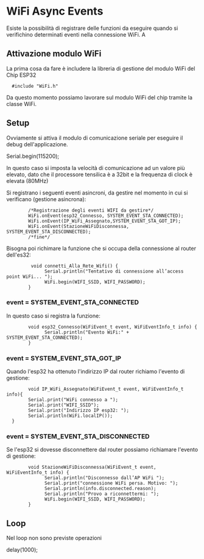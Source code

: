 # WiFi Async Events

Esiste la possibilità di registrare delle funzioni da eseguire quando si verifichino determinati eventi nella connessione WiFi. A

## Attivazione modulo WiFi

La prima cosa da fare è includere la libreria di gestione del modulo WiFi del Chip ESP32

      #include "WiFi.h"

Da questo momento possiamo lavorare sul modulo WiFi del chip tramite la classe WiFi. 

## Setup

Ovviamente si attiva il modulo di comunicazione seriale per eseguire il debug dell'applicazione. 

Serial.begin(115200);

In questo caso si imposta la velocità di comunicazione ad un valore più elevato, dato che il processore tensilica è a 32bit e la frequenza di clock è elevata (80MHz)

Si registrano i seguenti eventi asincroni, da gestire nel momento in cui si verificano (gestione asincrona):


            /*Registrazione degli eventi WIFI da gestire*/
            WiFi.onEvent(esp32_Connesso, SYSTEM_EVENT_STA_CONNECTED);
            WiFi.onEvent(IP_WiFi_Assegnato,SYSTEM_EVENT_STA_GOT_IP); 
            WiFi.onEvent(StazioneWiFiDisconnessa, SYSTEM_EVENT_STA_DISCONNECTED);
            /*fine*/

Bisogna poi richimare la funzione che si occupa della connessione al router dell'es32:

             void connetti_Alla_Rete_Wifi() {
                  Serial.println("Tentativo di connessione all’access point WiFi... "); 
                  WiFi.begin(WIFI_SSID, WIFI_PASSWORD);
            }


### event = SYSTEM_EVENT_STA_CONNECTED

In questo caso si registra la funzione:

            void esp32_Connesso(WiFiEvent_t event, WiFiEventInfo_t info) { 
                  Serial.println("Evento WiFi:" + SYSTEM_EVENT_STA_CONNECTED); 
            } 


### event = SYSTEM_EVENT_STA_GOT_IP

Quando l'esp32 ha ottenuto l'indirizzo IP dal router richiamo l'evento di gestione:

            void IP_WiFi_Assegnato(WiFiEvent_t event, WiFiEventInfo_t info){ 
            Serial.print("WiFi connesso a ");
            Serial.print("WIFI_SSID");
            Serial.print("Indirizzo IP esp32: "); 
            Serial.println(WiFi.localIP()); 
      } 

### event = SYSTEM_EVENT_STA_DISCONNECTED

Se l'esp32 si dovesse disconnettere dal router possiamo richiamare l'evento di gestione:

            void StazioneWiFiDisconnessa(WiFiEvent_t event, WiFiEventInfo_t info) { 
                  Serial.println("Disconnesso dall’AP WiFi "); 
                  Serial.print("connessione WiFi persa. Motivo: "); 
                  Serial.println(info.disconnected.reason); 
                  Serial.println("Provo a riconnettermi: "); 
                  WiFi.begin(WIFI_SSID, WIFI_PASSWORD); 
            } 
         

## Loop

Nel loop non sono previste operazioni 

delay(1000);


